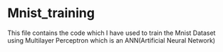 # Mnist_training
This file contains the code which I have used to train the Mnist Dataset using Multilayer Perceptron which is an ANN(Artificial Neural Network)
